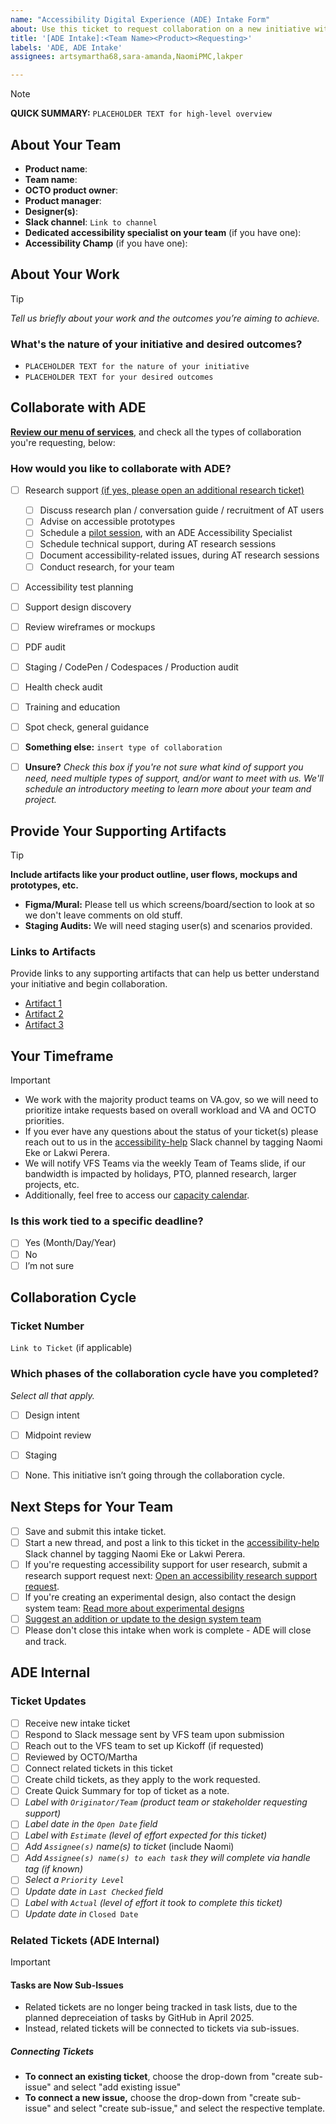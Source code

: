 ```yaml
---
name: "Accessibility Digital Experience (ADE) Intake Form"
about: Use this ticket to request collaboration on a new initiative with the Accessibility Digital Experience (ADE) team (pronounced /ād/). 
title: '[ADE Intake]:<Team Name><Product><Requesting>'
labels: 'ADE, ADE Intake'
assignees: artsymartha68,sara-amanda,NaomiPMC,lakper

---
```


> [!NOTE]
> **QUICK SUMMARY:** `PLACEHOLDER TEXT for high-level overview`

## About Your Team

- **Product name**:
- **Team name**:
- **OCTO product owner**:
- **Product manager**:
- **Designer(s)**:
- **Slack channel**: `Link to channel`
- **Dedicated accessibility specialist on your team** (if you have one):
- **Accessibility Champ** (if you have one):

## About Your Work
> [!TIP]
> _Tell us briefly about your work and the outcomes you’re aiming to achieve._

### What's the nature of your initiative and desired outcomes?

- `PLACEHOLDER TEXT for the nature of your initiative`
- `PLACEHOLDER TEXT for your desired outcomes`
  
## Collaborate with ADE
[**Review our menu of services**,](https://github.com/department-of-veterans-affairs/va.gov-team/blob/master/teams/ADE/readme.md#services-we-offer) and check all the types of collaboration you're requesting, below:

### How would you like to collaborate with ADE?
- [ ] Research support [(if yes, please open an additional research ticket)](https://github.com/department-of-veterans-affairs/va.gov-team/blob/master/.github/ISSUE_TEMPLATE/ade-accessibility-research.yaml)
    - [ ] Discuss research plan / conversation guide / recruitment of AT users
    - [ ] Advise on accessible prototypes
    - [ ] Schedule a [pilot session](https://github.com/department-of-veterans-affairs/va.gov-team/blob/master/teams/CAIA/accessibility/assistive-tech-pilot-guide.md), with an ADE Accessibility Specialist
    - [ ] Schedule technical support, during AT research sessions
    - [ ] Document accessibility-related issues, during AT research sessions
    - [ ] Conduct research, for your team
- [ ] Accessibility test planning
- [ ] Support design discovery
- [ ] Review wireframes or mockups
- [ ] PDF audit
- [ ] Staging / CodePen / Codespaces / Production audit
- [ ] Health check audit
- [ ] Training and education
- [ ] Spot check, general guidance
- [ ] **Something else:**  `insert type of collaboration`
- [ ] **Unsure?** _Check this box if you're not sure what kind of support you need, need multiple types of support, and/or want to meet with us. We'll schedule an introductory meeting to learn more about your team and project._


## Provide Your Supporting Artifacts 

> [!TIP]
> **Include artifacts like your product outline, user flows, mockups and prototypes, etc.** 
> - **Figma/Mural:** Please tell us which screens/board/section to look at so we don't leave comments on old stuff. 
> - **Staging Audits:** We will need staging user(s) and scenarios provided.

### Links to Artifacts
Provide links to any supporting artifacts that can help us better understand your initiative and begin collaboration. 

- [Artifact 1](Placeholder1)
- [Artifact 2](Placeholder2)
- [Artifact 3](Placeholder3)

## Your Timeframe

> [!IMPORTANT]
> - We work with the majority product teams on VA.gov, so we will need to prioritize intake requests based on overall workload and VA and OCTO priorities.
> - If you ever have any questions about the status of your ticket(s) please reach out to us in the [accessibility-help](https://dsva.slack.com/archives/C8E985R32) Slack channel by tagging Naomi Eke or Lakwi Perera.
> - We will notify VFS Teams via the weekly Team of Teams slide, if our bandwidth is impacted by holidays, PTO, planned research, larger projects, etc.
> - Additionally, feel free to access our [capacity calendar](https://calendar.google.com/calendar/embed?height=600&wkst=2&ctz=America%2FNew_York&mode=WEEK&src=Y19mOTgyMzUwZmM3M2E4MTYyYTEwODhhYjE0ZDAwZGQzNzMzNWIyYjU1OWE2MGQ2YjY3ZWI4MDIxNDE2ZjgxYzJhQGdyb3VwLmNhbGVuZGFyLmdvb2dsZS5jb20&color=%23616161).

### Is this work tied to a specific deadline?
- [ ] Yes (Month/Day/Year)
- [ ] No
- [ ] I’m not sure

## Collaboration Cycle
### Ticket Number
`Link to Ticket` (if applicable)

### Which phases of the collaboration cycle have you completed?
_Select all that apply._
- [ ] Design intent
- [ ] Midpoint review
- [ ] Staging
- [ ] None. This initiative isn’t going through the collaboration cycle.



## Next Steps for Your Team
- [ ] Save and submit this intake ticket.
- [ ] Start a new thread, and post a link to this ticket in the [accessibility-help](https://dsva.slack.com/archives/C8E985R32) Slack channel by tagging Naomi Eke or Lakwi Perera.
- [ ] If you're requesting accessibility support for user research, submit a research support request next: [Open an accessibility research support request](https://github.com/department-of-veterans-affairs/va.gov-team/blob/master/.github/ISSUE_TEMPLATE/ade-accessibility-research.yaml).
- [ ] If you're creating an experimental design, also contact the design system team: [Read more about experimental designs](https://design.va.gov/about/contributing-to-the-design-system/experimental-components-and-patterns#what-is-an-experimental-component-or-pattern?) 
- [ ] [Suggest an addition or update to the design system team](https://design.va.gov/about/contributing-to-the-design-system/suggest-an-addition-or-update)
- [ ] Please don't close this intake when work is complete - ADE will close and track.

## ADE Internal
### Ticket Updates
- [ ] Receive new intake ticket
- [ ] Respond to Slack message sent by VFS team upon submission
- [ ] Reach out to the VFS team to set up Kickoff (if requested)
- [ ] Reviewed by OCTO/Martha
- [ ] Connect related tickets in this ticket
- [ ] Create child tickets, as they apply to the work requested.
- [ ] Create Quick Summary for top of ticket as a note.
- [ ] _Label with `Originator/Team` (product team or stakeholder requesting support)_
- [ ] _Label date in the `Open Date` field_
- [ ] _Label with `Estimate` (level of effort expected for this ticket)_
- [ ] _Add `Assignee(s)` name(s) to ticket_ (include Naomi)
- [ ] _Add `Assignee(s) name(s) to each task` they will complete via handle tag (if known)_
- [ ] _Select a `Priority Level`_
- [ ] _Update date in `Last Checked` field_
- [ ] _Label with `Actual` (level of effort it took to complete this ticket)_
- [ ] _Update date in_ `Closed Date`

### Related Tickets (ADE Internal)
> [!IMPORTANT]
> #### Tasks are Now Sub-Issues
> - Related tickets are no longer being tracked in task lists, due to the planned depreceiation of tasks by GitHub in April 2025. 
> - Instead, related tickets will be connected to tickets via sub-issues.
> ##### Connecting Tickets
> - **To connect an existing ticket**, choose the drop-down from "create sub-issue" and select "add existing issue"
> - **To connect a new issue,** choose the drop-down from "create sub-issue" and select "create sub-issue," and select the respective template. 

